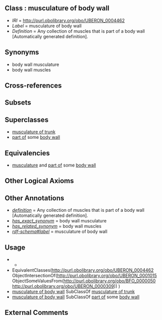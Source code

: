 
## Class : musculature of body wall

 * *IRI* = http://purl.obolibrary.org/obo/UBERON_0004462
 * *Label* = musculature of body wall
 * *Definition* = Any collection of muscles that is part of a body wall [Automatically generated definition].

## Synonyms

 * body wall musculature
 * body wall muscles

## Cross-references


## Subsets


## Superclasses

 * [musculature of trunk](../../UBERON/79/UBERON_0004479.md)
 * [part of](../../BFO/50/BFO_0000050.md) some [body wall](../../UBERON/09/UBERON_0000309.md)

## Equivalencies

 * [musculature](../../UBERON/15/UBERON_0001015.md) and [part of](../../BFO/50/BFO_0000050.md) some [body wall](../../UBERON/09/UBERON_0000309.md)

## Other Logical Axioms


## Other Annotations

 * *[definition](../../IAO/15/IAO_0000115.md)* = Any collection of muscles that is part of a body wall [Automatically generated definition].
 * *[has_exact_synonym](../../ym/oboInOwl#hasExactSynonym.md)* = body wall musculature
 * *[has_related_synonym](../../ym/oboInOwl#hasRelatedSynonym.md)* = body wall muscles
 * *[rdf-schema#label](../../el/rdf-schema#label.md)* = musculature of body wall

## Usage

 * -
 * EquivalentClasses(<http://purl.obolibrary.org/obo/UBERON_0004462> ObjectIntersectionOf(<http://purl.obolibrary.org/obo/UBERON_0001015> ObjectSomeValuesFrom(<http://purl.obolibrary.org/obo/BFO_0000050> <http://purl.obolibrary.org/obo/UBERON_0000309>)) )
 * [musculature of body wall](../../UBERON/62/UBERON_0004462.md) SubClassOf [musculature of trunk](../../UBERON/79/UBERON_0004479.md)
 * [musculature of body wall](../../UBERON/62/UBERON_0004462.md) SubClassOf [part of](../../BFO/50/BFO_0000050.md) some [body wall](../../UBERON/09/UBERON_0000309.md)

## External Comments

